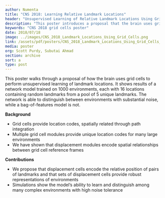 ```yaml
---
author: Numenta
title: "CNS 2018: Learning Relative Landmark Locations"
header: "Unsupervised Learning of Relative Landmark Locations Using Grid Cells"
description: "This poster introduces a proposal that the brain uses grid cells to perform unsupervised learning of landmark locations. It shows the results of a network model trained on 1000 environments, compared to a bag-of-features model. It also lays out discussion topics for future extensions of this work."
keywords: "CNS 2018 grid cells poster"
date: 2018/07/18
image: ../images/CNS_2018_Landmark_Locations_Using_Grid_Cells.png
link: /assets/pdf/posters/CNS_2018_Landmark_Locations_Using_Grid_Cells_Poster.pdf
media: poster
org: Scott Purdy, Subutai Ahmad
section: archive
sort: a
type: post
---
```


This poster walks through a proposal of how the brain uses grid cells to perform unsupervised learning of landmark locations. It shows results of a network model trained on 1000 environments, each with 16 locations containing random landmarks from a pool of 5 unique landmarks.  The network is able to distinguish between environments with substantial noise, while a bag-of-features model is not.

**Background**
* Grid cells provide location codes, spatially related through path integration
* Multiple grid cell modules provide unique location codes for many large environments
* We have shown that displacement modules encode spatial relationships between grid cell reference frames

**Contributions**
* We propose that displacement cells encode the relative position of pairs of landmarks and that sets of displacement cells provide robust representations of environments
* Simulations show the model’s ability to learn and distinguish among many complex environments with high noise tolerance
